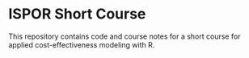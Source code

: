 # ISPOR Short Course
This repository contains code and course notes for a short course for applied cost-effectiveness modeling with R.

